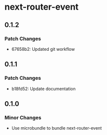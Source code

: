 # next-router-event

## 0.1.2

### Patch Changes

- 67658b2: Updated git workflow

## 0.1.1

### Patch Changes

- b18fd52: Update documentation

## 0.1.0

### Minor Changes

- Use microbundle to bundle next-router-event
